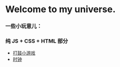 # Welcome to my universe.

### 一些小玩意儿：

### 纯 JS + CSS + HTML 部分

- [打鼓小游戏](https://chenxinnn.github.io/Drum-kit/)
- [时钟](https://chenxinnn.github.io/Clock/)
